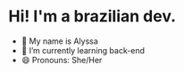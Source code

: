 # Hi! I'm a brazilian dev.
- 👋 My name is Alyssa
- 🌱 I’m currently learning back-end
- 😄 Pronouns: She/Her
